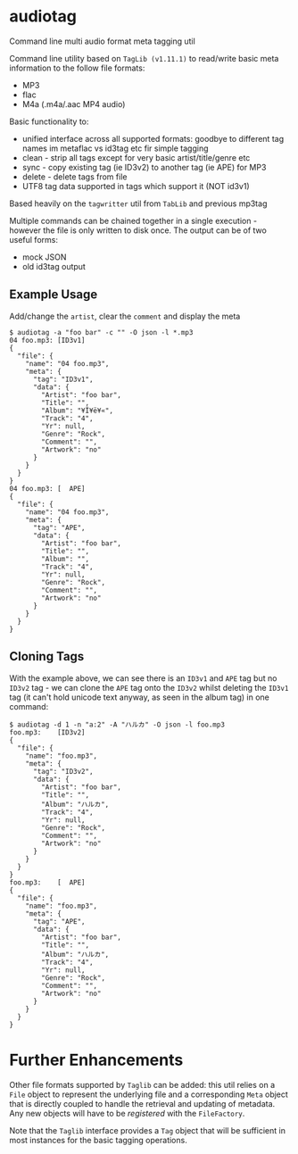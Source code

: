# audiotag
Command line multi audio format meta tagging util

Command line utility based on `TagLib (v1.11.1)` to read/write basic meta information to the follow file formats:
- MP3
- flac
- M4a (.m4a/.aac MP4 audio)

Basic functionality to:
- unified interface across all supported formats: goodbye to different tag names im metaflac vs id3tag etc fir simple tagging
- clean - strip all tags except for very basic artist/title/genre etc
- sync - copy existing tag (ie ID3v2) to another tag (ie APE) for MP3
- delete - delete tags from file
- UTF8 tag data supported in tags which support it (NOT id3v1)

Based heavily on the `tagwritter` util from `TabLib` and previous mp3tag


Multiple commands can be chained together in a single execution - however the file is only written to disk once.  The output can be of two useful forms:
- mock JSON
- old id3tag output

## Example Usage
Add/change the `artist`, clear the `comment` and display the meta
```
$ audiotag -a "foo bar" -c "" -O json -l *.mp3
04 foo.mp3:	[ID3v1]
{
  "file": {
    "name": "04 foo.mp3",
    "meta": {
      "tag": "ID3v1",
      "data": {
        "Artist": "foo bar",
        "Title": "",
        "Album": "¥Ï¥ë¥«",
        "Track": "4",
        "Yr": null,
        "Genre": "Rock",
        "Comment": "",
        "Artwork": "no"
      }
    }
  }
}
04 foo.mp3:	[  APE]
{
  "file": {
    "name": "04 foo.mp3",
    "meta": {
      "tag": "APE",
      "data": {
        "Artist": "foo bar",
        "Title": "",
        "Album": "",
        "Track": "4",
        "Yr": null,
        "Genre": "Rock",
        "Comment": "",
        "Artwork": "no"
      }
    }
  }
}

```
## Cloning Tags
With the example above, we can see there is an `ID3v1` and `APE` tag but no `ID3v2` tag - we can clone the `APE` tag onto the `ID3v2` whilst deleting the `ID3v1` tag (it can't hold unicode text anyway, as seen in the album tag) in one command:
```
$ audiotag -d 1 -n "a:2" -A "ハルカ" -O json -l foo.mp3 
foo.mp3:	[ID3v2]
{
  "file": {
    "name": "foo.mp3",
    "meta": {
      "tag": "ID3v2",
      "data": {
        "Artist": "foo bar",
        "Title": "",
        "Album": "ハルカ",
        "Track": "4",
        "Yr": null,
        "Genre": "Rock",
        "Comment": "",
        "Artwork": "no"
      }
    }
  }
}
foo.mp3:	[  APE]
{
  "file": {
    "name": "foo.mp3",
    "meta": {
      "tag": "APE",
      "data": {
        "Artist": "foo bar",
        "Title": "",
        "Album": "ハルカ",
        "Track": "4",
        "Yr": null,
        "Genre": "Rock",
        "Comment": "",
        "Artwork": "no"
      }
    }
  }
}

```
# Further Enhancements
Other file formats supported by `Taglib` can be added:  this util relies on a `File` object to represent the underlying file and a corresponding `Meta` object that is directly coupled to handle the retrieval and updating of metadata.  Any new objects will have to be _registered_ with the `FileFactory`.

Note that the `Taglib` interface provides a `Tag` object that will be sufficient in most instances for the basic tagging operations.
